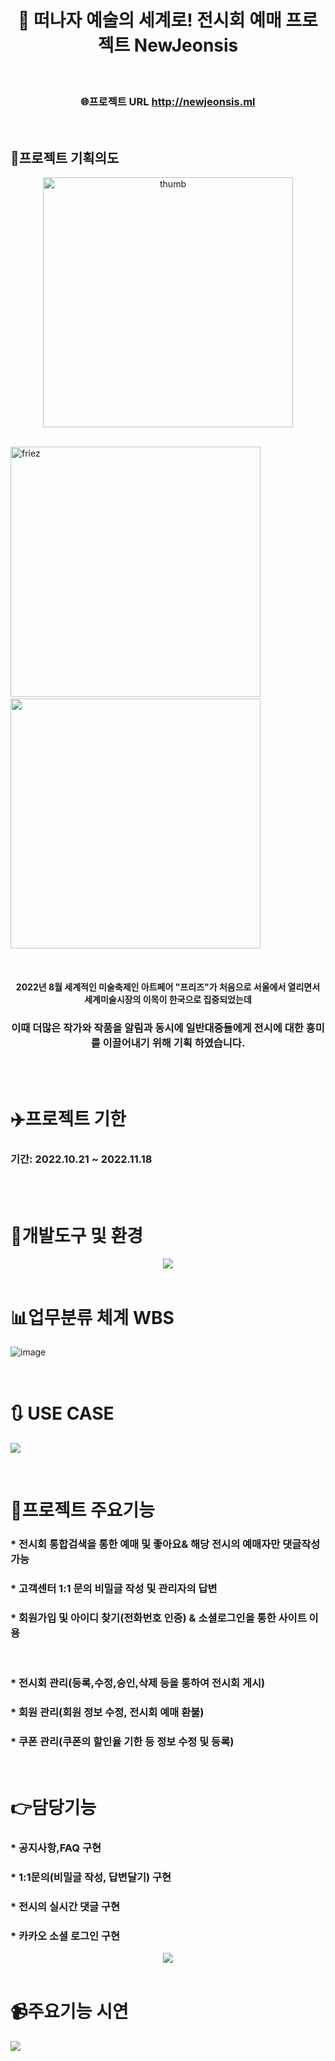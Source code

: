 
<div align="center">

 # 🎨 떠나자 예술의 세계로! 전시회 예매 프로젝트 NewJeonsis
 
</div>
<br>

<div align="center">

### 🌐프로젝트 URL http://newjeonsis.ml

</div>
<br>

## 📣프로젝트 기획의도


 <div align=center>
 <img src="https://user-images.githubusercontent.com/104501394/226114784-dd2a7070-8021-42b7-aaf1-1ab378860cbe.png" width:"400px" height="400px" alt="thumb"></img>
 </div> <br>
 
  <img src="https://user-images.githubusercontent.com/104501394/226114414-e303530e-97f5-4994-baeb-11eab8801cfb.png" width="400px" height="400px" title="200px" alt="friez"></img> &nbsp;&nbsp;
 <img src="https://user-images.githubusercontent.com/104501394/226124475-cd0826cf-f836-488e-9375-8bc73bb7809c.png" width="400px" height="400px"></img> 
 
 <br> 
<div align="center">
 
#### 2022년 8월 세계적인 미술축제인 아트페어 "프리즈"가 처음으로 서울에서 열리면서<br> 세계미술시장의 이목이 한국으로 집중되었는데 
 
</div>

<div align="center">
 
### 이때 더많은 작가와 작품을 알림과 동시에 일반대중들에게 전시에 대한 흥미를 이끌어내기 위해 기획 하였습니다.


</div>
<br>
<br>

# ✈️프로젝트 기한
### 기간: 2022.10.21 ~ 2022.11.18

<br>
<br>

# 🧰개발도구 및 환경

<div align="center">
<img src="https://user-images.githubusercontent.com/104501394/232962667-f1eff13c-26d0-4814-bcec-b7f804a0c01f.png"></img>
</div>

<br>

# 📊업무분류 체계 WBS
![image](https://user-images.githubusercontent.com/104501394/226178225-072762cf-1bfc-4742-b826-df0b31fab386.png)



<br>

# 🔃 USE CASE
<img src="https://user-images.githubusercontent.com/104501394/226555118-6e1db83e-8f32-4e62-86d9-9e14ae5290ad.png"></img>


<br> 

# 📑프로젝트 주요기능
### * 전시회 통합검색을 통한 예매 및 좋아요& 해당 전시의 예매자만 댓글작성 가능 
### * 고객센터 1:1 문의 비밀글 작성 및 관리자의 답변 
### * 회원가입 및 아이디 찾기(전화번호 인증) & 소셜로그인을 통한 사이트 이용

<br>

### * 전시회 관리(등록,수정,승인,삭제 등을 통하여 전시회 게시) 
### * 회원 관리(회원 정보 수정, 전시회 예매 환불)
### * 쿠폰 관리(쿠폰의 할인율 기한 등 정보 수정 및 등록)
<br>

# 👉담당기능

### * 공지사항,FAQ 구현
### * 1:1문의(비밀글 작성, 답변달기) 구현
### * 전시의 실시간 댓글 구현
### * 카카오 소셜 로그인 구현



<div align="center">
<img src="https://user-images.githubusercontent.com/104501394/226360894-f9bf68fb-02ce-4e18-ae37-671a1581e96f.png"/>
</div>

<br>

# 📹주요기능 시연 

<img src="https://github.com/boyaneck/boyaneck/blob/main/%EB%85%B9%ED%99%94_2023_04_21_12_42_39_170.gif?raw=true"></img>

